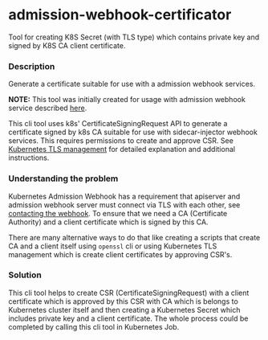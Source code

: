 # admission-webhook-certificator
Tool for creating K8S Secret (with TLS type) which contains private key and signed by K8S CA client certificate.

### Description
Generate a certificate suitable for use with a admission webhook services.

**NOTE:** This tool was initially created for usage with admission webhook service described [here](https://github.com/PrefectHQ/mex-aws-token-injector).

This cli tool uses k8s' CertificateSigningRequest API to generate a certificate signed by k8s CA suitable for use with sidecar-injector webhook services. This requires permissions to create and approve CSR. See [Kubernetes TLS management](https://kubernetes.io/docs/tasks/tls/managing-tls-in-a-cluster/) for detailed explanation and additional instructions.

### Understanding the problem 
Kubernetes Admission Webhook has a requirement that apiserver and admission webhook server must connect via TLS with each other, see [contacting the webhook](https://kubernetes.io/docs/reference/access-authn-authz/extensible-admission-controllers/#contacting-the-webhook).
To ensure that we need a CA (Certificate Authority) and a client certificate which is signed by this CA. 

There are many alternative ways to do that like creating a scripts that create CA and a client itself using `openssl` cli or using Kubernetes TLS management which is create client certificates by approving CSR's. 

### Solution 
This cli tool helps to create CSR (CertificateSigningRequest) with a client certificate which is approved by this CSR with CA which is belongs to Kubernetes cluster itself and then creating a Kubernetes Secret which includes private key and a client certificate.
The whole process could be completed by calling this cli tool in Kubernetes Job.
